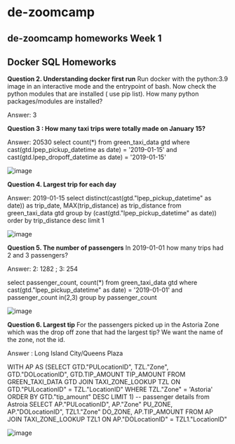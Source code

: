 # de-zoomcamp
de-zoomcamp homeworks
Week 1
------------
Docker SQL Homeworks
---------------------
**Question 2. Understanding docker first run**
Run docker with the python:3.9 image in an interactive mode and the entrypoint of bash. Now check the python modules that are installed ( use pip list). How many python packages/modules are installed?

Answer: 3



**Question 3 : How many taxi trips were totally made on January 15?**

Answer: 20530
select count(*) from green_taxi_data gtd
where cast(gtd.lpep_pickup_datetime as date) = '2019-01-15'
and cast(gtd.lpep_dropoff_datetime as date) = '2019-01-15'

![image](https://user-images.githubusercontent.com/25481135/215334936-f54a27d4-f63c-45e9-bb9d-cb90b646fd4f.png)


**Question 4. Largest trip for each day**

Answer: 2019-01-15
select 
distinct(cast(gtd."lpep_pickup_datetime" as date)) as trip_date,
MAX(trip_distance) as trip_distance
from green_taxi_data gtd 
group by (cast(gtd."lpep_pickup_datetime" as date))
order by trip_distance desc
limit 1

![image](https://user-images.githubusercontent.com/25481135/215336529-819e1c59-c636-4b19-a2cc-110aa47adb40.png)

**Question 5. The number of passengers**
In 2019-01-01 how many trips had 2 and 3 passengers?

Answer: 2: 1282 ; 3: 254

select 
passenger_count,
count(*)
from green_taxi_data gtd
where cast(gtd."lpep_pickup_datetime" as date) = '2019-01-01' 
and passenger_count in(2,3)
group by passenger_count

![image](https://user-images.githubusercontent.com/25481135/215338143-d20d474a-9e17-430d-a33e-8de0d550113e.png)

**Question 6. Largest tip**
For the passengers picked up in the Astoria Zone which was the drop off zone that had the largest tip? We want the name of the zone, not the id.

Answer : Long Island City/Queens Plaza

WITH AP AS
	(SELECT GTD."PULocationID",
			TZL."Zone",
			GTD."DOLocationID",
			GTD.TIP_AMOUNT TIP_AMOUNT
		FROM GREEN_TAXI_DATA GTD
		JOIN TAXI_ZONE_LOOKUP TZL ON GTD."PULocationID" = TZL."LocationID"
		WHERE TZL."Zone" = 'Astoria'
		ORDER BY GTD."tip_amount" DESC
		LIMIT 1) -- passenger details from Astroia 
SELECT AP."PULocationID",
	AP."Zone" PU_ZONE,
	AP."DOLocationID",
	TZL1."Zone" DO_ZONE,
	AP.TIP_AMOUNT
FROM AP
JOIN TAXI_ZONE_LOOKUP TZL1 ON AP."DOLocationID" = TZL1."LocationID"

![image](https://user-images.githubusercontent.com/25481135/215345036-9a62965e-3974-4328-9273-6357d98eee08.png)


